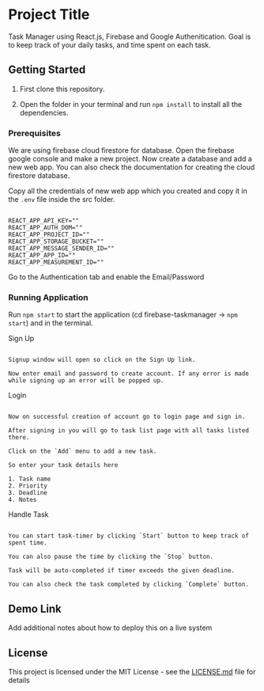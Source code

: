 # Project Title

Task Manager using React.js, Firebase and Google Authenitication. Goal is to keep track of your daily tasks, and time spent on each task.

## Getting Started

1. First clone this repository.

2. Open the folder in your terminal and run `npm install` to install all the dependencies.

### Prerequisites

We are using firebase cloud firestore for database. Open the firebase google console and make a new project. Now create a database and add a new web app. You can also check the documentation for creating the cloud firestore database.

Copy all the credentials of new web app which you created and copy it in the `.env` file inside the src folder.

```

REACT_APP_API_KEY=""
REACT_APP_AUTH_DOM=""
REACT_APP_PROJECT_ID=""
REACT_APP_STORAGE_BUCKET=""
REACT_APP_MESSAGE_SENDER_ID=""
REACT_APP_APP_ID=""
REACT_APP_MEASUREMENT_ID=""

```

Go to the Authentication tab and enable the Email/Password

### Running Application

Run `npm start` to start the application (cd firebase-taskmanager -> `npm start`) and in the terminal.

Sign Up

```

Signup window will open so click on the Sign Up link.

Now enter email and password to create account. If any error is made while signing up an error will be popped up.

```

Login

```

Now on successful creation of account go to login page and sign in.

After signing in you will go to task list page with all tasks listed there.

Click on the `Add` menu to add a new task.

So enter your task details here

1. Task name
2. Priority
3. Deadline
4. Notes

```

Handle Task

```

You can start task-timer by clicking `Start` button to keep track of spent time.

You can also pause the time by clicking the `Stop` button.

Task will be auto-completed if timer exceeds the given deadline.

You can also check the task completed by clicking `Complete` button.

```

## Demo Link

Add additional notes about how to deploy this on a live system

## License

This project is licensed under the MIT License - see the [LICENSE.md](LICENSE.md) file for details

```

```
